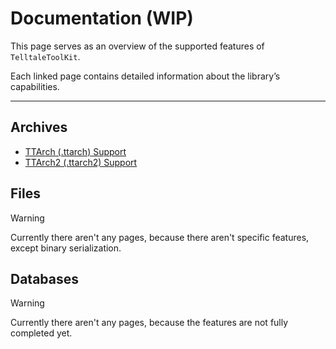 # Documentation (WIP)

This page serves as an overview of the supported features of `TelltaleToolKit`.

Each linked page contains detailed information about the library’s capabilities.

---
## Archives
- [TTArch (.ttarch) Support](TelltaleArchives.md#ttarch-ttarch-support-overview)
- [TTArch2 (.ttarch2) Support](TelltaleArchives.md#ttarch2-ttarch2-support-overview)

## Files

> [!WARNING]
> Currently there aren't any pages, because there aren't specific features, except binary serialization.

## Databases

> [!WARNING]
> Currently there aren't any pages, because the features are not fully completed yet.